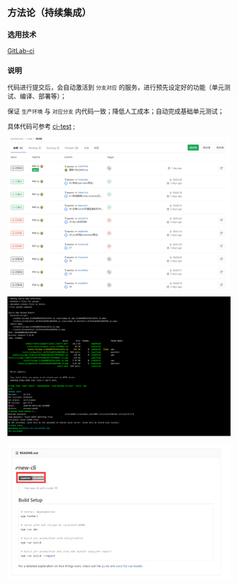 ## 方法论（持续集成）

### 选用技术

[GitLab-ci](https://docs.gitlab.com/ee/ci/README.html)

### 说明

代码进行提交后，会自动激活到 `分支对应` 的服务，进行预先设定好的功能（单元测试、编译、部署等）；

保证 `生产环境` 与 `对应分支` 内代码一致；降低人工成本；自动完成基础单元测试；

具体代码可参考 [ci-test](https://github.com/beiding110/ci-test) ;

![ci-flow](../_media/deploy/ci-flow.png)

![ci-console](../_media/deploy/ci-console.png)

![ci-tag](../_media/deploy/ci-tag.png)
